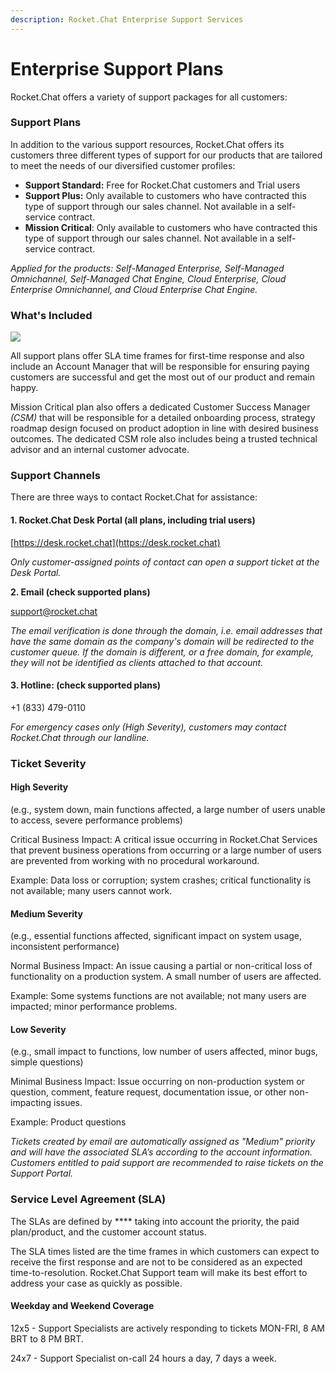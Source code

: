 ```yaml
---
description: Rocket.Chat Enterprise Support Services
---
```


# Enterprise Support Plans

Rocket.Chat offers a variety of support packages for all customers:

### **Support Plans** &#x20;

In addition to the various support resources, Rocket.Chat offers its customers three different types of support for our products that are tailored to meet the needs of our diversified customer profiles:&#x20;

* **Support Standard:** Free for Rocket.Chat customers and Trial users
* **Support Plus:** Only available to customers who have contracted this type of support through our sales channel. Not available in a self-service contract.
* **Mission Critical**: Only available to customers who have contracted this type of support through our sales channel. Not available in a self-service contract.

_Applied for the products: Self-Managed Enterprise, Self-Managed Omnichannel, Self-Managed Chat Engine, Cloud Enterprise, Cloud Enterprise Omnichannel, and Cloud Enterprise Chat Engine._

### What's Included

![](../../../.gitbook/assets/RC\_SupportPlan\_Matrix\_New.png)

All support plans offer SLA time frames for first-time response and also include an Account Manager that will be responsible for ensuring paying customers are successful and get the most out of our product and remain happy.

Mission Critical plan also offers a dedicated Customer Success Manager _(CSM)_ that will be responsible for a detailed onboarding process, strategy roadmap design focused on product adoption in line with desired business outcomes. The dedicated CSM role also includes being a trusted technical advisor and an internal customer advocate.

### Support Channels

There are three ways to contact Rocket.Chat for assistance:

#### **1. Rocket.Chat Desk Portal (all plans, including trial users)**

[https://desk.rocket.chat](https://desk.rocket.chat)

_Only customer-assigned points of contact can open a support ticket at the Desk Portal._

**2. Email  (check supported plans)**&#x20;

support@rocket.chat

_The email verification is done through the domain, i.e. email addresses that have the same domain as the company's domain will be redirected to the customer queue. If the domain is different, or a free domain, for example, they will not be identified as clients attached to that account._&#x20;

#### **3. Hotline**: (check supported plans)

\+1 (833) 479-0110&#x20;

_For emergency cases only (High Severity), customers may contact Rocket.Chat through our landline._

### Ticket Severity

#### **High** Severity

(e.g., system down, main functions affected, a large number of users unable to access, severe performance problems)&#x20;

Critical Business Impact: A critical issue occurring in Rocket.Chat Services that prevent business operations from occurring or a large number of users are prevented from working with no procedural workaround.&#x20;

Example: Data loss or corruption; system crashes; critical functionality is not available; many users cannot work.

#### **Medium** Severity&#x20;

(e.g., essential functions affected, significant impact on system usage, inconsistent performance)&#x20;

Normal Business Impact: An issue causing a partial or non-critical loss of functionality on a production system. A small number of users are affected.&#x20;

Example: Some systems functions are not available; not many users are impacted; minor performance problems.

#### **Low** Severity&#x20;

(e.g., small impact to functions, low number of users affected, minor bugs, simple questions)&#x20;

Minimal Business Impact: Issue occurring on non-production system or question, comment, feature request, documentation issue, or other non-impacting issues.&#x20;

Example: Product questions



_Tickets created by email are automatically assigned as "Medium" priority and will have the associated SLA’s according to the account information. Customers entitled to paid support are recommended to raise tickets on the Support Portal._

### **Service Level Agreement (SLA)**

The SLAs are defined by **** taking into account the priority, the paid plan/product, and the customer account status.&#x20;

The SLA times listed are the time frames in which customers can expect to receive the first response and are not to be considered as an expected time-to-resolution. Rocket.Chat Support team will make its best effort to address your case as quickly as possible.

#### Weekday and Weekend Coverage

12x5 - Support Specialists are actively responding to tickets MON-FRI, 8 AM BRT to 8 PM BRT.&#x20;

24x7 - Support Specialist on-call 24 hours a day, 7 days a week.
